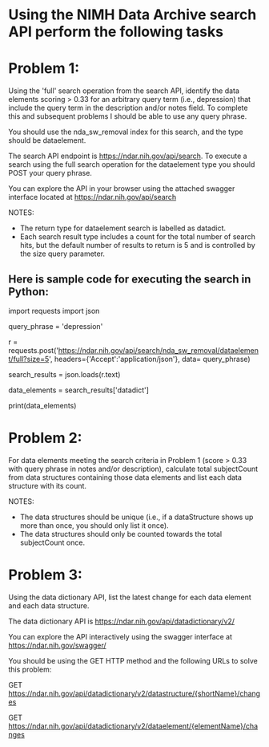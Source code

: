 Using the NIMH Data Archive search API perform the following tasks
==================================================================

# Problem 1:

Using the 'full' search operation from the search API, identify the data elements scoring > 0.33 for an arbitrary query term (i.e., depression) that include the query term in the description and/or notes field. To complete this and subsequent problems I should be able to use any query phrase.

You should use the nda_sw_removal index for this search, and the type should be dataelement. 

The search API endpoint is https://ndar.nih.gov/api/search.  To execute a search using the full search operation for the dataelement type you should POST your query phrase.

You can explore the API in your browser using the attached swagger interface located at https://ndar.nih.gov/api/search

NOTES:
- The return type for dataelement search is labelled as datadict.
- Each search result type includes a count for the total number of search hits, but the default number of results to return is 5 and is controlled by the size query parameter.

## Here is sample code for executing the search in Python:

import requests
import json

query_phrase = 'depression'

r = requests.post('https://ndar.nih.gov/api/search/nda_sw_removal/dataelement/full?size=5',
                  headers={'Accept':'application/json'},
                  data= query_phrase)
                  
search_results = json.loads(r.text)

data_elements = search_results['datadict']

print(data_elements)

# Problem 2:

For data elements meeting the search criteria in Problem 1 (score > 0.33 with query phrase in notes and/or description), calculate total subjectCount from data structures containing those data elements and list each data structure with its count.

NOTES: 
- The data structures should be unique (i.e., if a dataStructure shows up more than once, you should only list it once).
- The data structures should only be counted towards the total subjectCount once.

# Problem 3:

Using the data dictionary API, list the latest change for each data element and each data structure.

The data dictionary API is https://ndar.nih.gov/api/datadictionary/v2/

You can explore the API interactively using the swagger interface at https://ndar.nih.gov/swagger/

You should be using the GET HTTP method and the following URLs to solve this problem:

GET https://ndar.nih.gov/api/datadictionary/v2/datastructure/{shortName}/changes

GET https://ndar.nih.gov/api/datadictionary/v2/dataelement/{elementName}/changes



